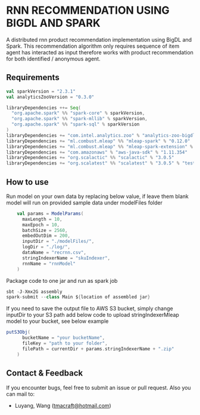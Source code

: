 # RNN RECOMMENDATION USING BIGDL AND SPARK
A distributed rnn product recommendation implementation using BigDL and Spark. This recommendation algorithm only requires sequence of item agent has interacted as input therefore works with product recommendation for both identified / anonymous agent.

## Requirements
```scala
val sparkVersion = "2.3.1"
val analyticsZooVersion = "0.3.0"

libraryDependencies ++= Seq(
  "org.apache.spark" %% "spark-core" % sparkVersion,
  "org.apache.spark" %% "spark-mllib" % sparkVersion,
  "org.apache.spark" %% "spark-sql" % sparkVersion
)
libraryDependencies += "com.intel.analytics.zoo" % "analytics-zoo-bigdl_0.7.1-spark_2.3.1" % analyticsZooVersion
libraryDependencies += "ml.combust.mleap" %% "mleap-spark" % "0.12.0"
libraryDependencies += "ml.combust.mleap" %% "mleap-spark-extension" % "0.12.0"
libraryDependencies += "com.amazonaws" % "aws-java-sdk" % "1.11.354"
libraryDependencies += "org.scalactic" %% "scalactic" % "3.0.5"
libraryDependencies += "org.scalatest" %% "scalatest" % "3.0.5" % "test"
```

## How to use
Run model on your own data by replacing below value, if leave them blank model will run on provided sample data under modelFiles folder
```scala
    val params = ModelParams(
      maxLength = 10,
      maxEpoch = 10,
      batchSize = 2560,
      embedOutDim = 200,
      inputDir = "./modelFiles/",
      logDir = "./log/",
      dataName = "recrnn.csv",
      stringIndexerName = "skuIndexer",
      rnnName = "rnnModel"
    )
```
Package code to one jar and run as spark job
```scala
sbt -J-Xmx2G assembly
spark-submit --class Main ${location of assembled jar}
```
If you need to save the output file to AWS S3 bucket, simply change inputDir to your S3 path add below code to upload stringIndexerMleap model to your bucket, see below example
```scala
putS3Obj(
      bucketName = "your bucketName",
      fileKey = "path to your folder",
      filePath = currentDir + params.stringIndexerName + ".zip"
    )
```

## Contact & Feedback

 If you encounter bugs, feel free to submit an issue or pull request.
 Also you can mail to:
 * Luyang, Wang (tmacraft@hotmail.com)